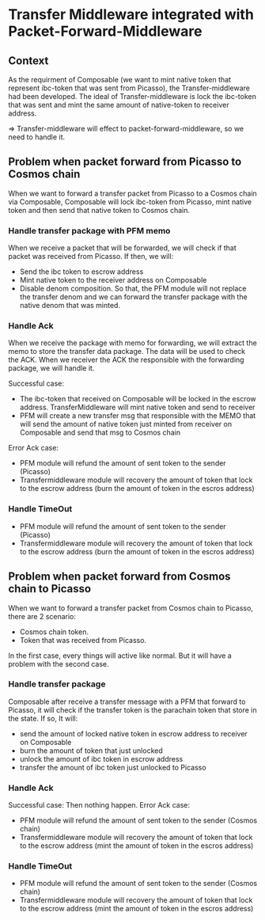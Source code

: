 # Transfer Middleware integrated with Packet-Forward-Middleware
## Context
As the requirment of Composable (we want to mint native token that represent ibc-token that was sent from Picasso), the Transfer-middleware had been developed. The ideal of Transfer-middleware is lock the ibc-token that was sent and mint the same amount of native-token to receiver address.

=> Transfer-middleware will effect to packet-forward-middleware, so we need to handle it.

## Problem when packet forward from Picasso to Cosmos chain

When we want to forward a transfer packet from Picasso to a Cosmos chain via Composable, Composable will lock ibc-token from Picasso, mint native token and then send that native token to Cosmos chain.

### Handle transfer package with PFM memo
When we receive a packet that will be forwarded, we will check if that packet was received from Picasso. If then, we will:
- Send the ibc token to escrow address
- Mint native token to the receiver address on Composable
- Disable denom composition. So that, the PFM module will not replace the transfer denom and we can forward the transfer package with the native denom that was minted.

### Handle Ack
When we receive the package with memo for forwarding, we will extract the memo to store the transfer data package. The data will be used to check the ACK. When we receiver the ACK the responsible with the forwarding package, we will handle it.

Successful case:
- The ibc-token that received on Composable will be locked in the escrow address. TransferMiddleware will mint native token and send to receiver
- PFM will create a new transfer msg that responsible with the MEMO that will send the amount of native token just minted from receiver on Composable and send that msg to Cosmos chain

Error Ack case: 
- PFM module will refund the amount of sent token to the sender (Picasso)
- Transfermiddleware module will recovery the amount of token that lock to the escrow address (burn the amount of token in the escros address)

### Handle TimeOut
- PFM module will refund the amount of sent token to the sender (Picasso)
- Transfermiddleware module will recovery the amount of token that lock to the escrow address (burn the amount of token in the escros address)

## Problem when packet forward from Cosmos chain to Picasso
When we want to forward a transfer packet from Cosmos chain to Picasso, there are 2 scenario:
- Cosmos chain token.
- Token that was received from Picasso.

In the first case, every things will active like normal. But it will have a problem with the second case.

### Handle transfer package
Composable after receive a transfer message with a PFM that forward to Picasso, it will check if the transfer token is the parachain token that store in the state. If so, It will:
- send the amount of locked native token in escrow address to receiver on Composable
- burn the amount of token that just unlocked
- unlock the amount of ibc token in escrow address
- transfer the amount of ibc token just unlocked to Picasso
### Handle Ack
Successful case: Then nothing happen.
Error Ack case: 
- PFM module will refund the amount of sent token to the sender (Cosmos chain)
- Transfermiddleware module will recovery the amount of token that lock to the escrow address (mint the amount of token in the escros address)
### Handle TimeOut
- PFM module will refund the amount of sent token to the sender (Cosmos chain)
- Transfermiddleware module will recovery the amount of token that lock to the escrow address (mint the amount of token in the escros address)

